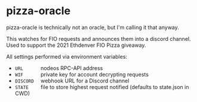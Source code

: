 # pizza-oracle

pizza-oracle is technically not an oracle, but I'm calling it that anyway.

This watches for FIO requests and announces them into a discord channel.
Used to support the 2021 Ethdenver FIO Pizza giveaway.

All settings performed via environment variables:

* `URL      ` nodeos RPC-API address
* `WIF      ` private key for account decrypting requests
* `DISCORD  ` webhook URL for a Discord channel
* `STATE    ` file to store highest request notified (defaults to state.json in CWD)
